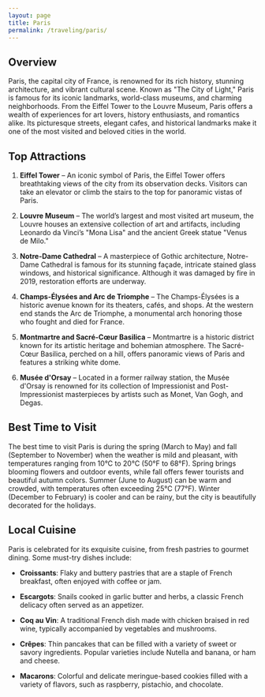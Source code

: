 ```yaml
---
layout: page
title: Paris
permalink: /traveling/paris/
---
```


## Overview
Paris, the capital city of France, is renowned for its rich history, stunning architecture, and vibrant cultural scene. Known as "The City of Light," Paris is famous for its iconic landmarks, world-class museums, and charming neighborhoods. From the Eiffel Tower to the Louvre Museum, Paris offers a wealth of experiences for art lovers, history enthusiasts, and romantics alike. Its picturesque streets, elegant cafes, and historical landmarks make it one of the most visited and beloved cities in the world.

## Top Attractions
1. **Eiffel Tower** – An iconic symbol of Paris, the Eiffel Tower offers breathtaking views of the city from its observation decks. Visitors can take an elevator or climb the stairs to the top for panoramic vistas of Paris.

2. **Louvre Museum** – The world’s largest and most visited art museum, the Louvre houses an extensive collection of art and artifacts, including Leonardo da Vinci’s "Mona Lisa" and the ancient Greek statue "Venus de Milo."

3. **Notre-Dame Cathedral** – A masterpiece of Gothic architecture, Notre-Dame Cathedral is famous for its stunning façade, intricate stained glass windows, and historical significance. Although it was damaged by fire in 2019, restoration efforts are underway.

4. **Champs-Élysées and Arc de Triomphe** – The Champs-Élysées is a historic avenue known for its theaters, cafés, and shops. At the western end stands the Arc de Triomphe, a monumental arch honoring those who fought and died for France.

5. **Montmartre and Sacré-Cœur Basilica** – Montmartre is a historic district known for its artistic heritage and bohemian atmosphere. The Sacré-Cœur Basilica, perched on a hill, offers panoramic views of Paris and features a striking white dome.

6. **Musée d'Orsay** – Located in a former railway station, the Musée d'Orsay is renowned for its collection of Impressionist and Post-Impressionist masterpieces by artists such as Monet, Van Gogh, and Degas.

## Best Time to Visit
The best time to visit Paris is during the spring (March to May) and fall (September to November) when the weather is mild and pleasant, with temperatures ranging from 10°C to 20°C (50°F to 68°F). Spring brings blooming flowers and outdoor events, while fall offers fewer tourists and beautiful autumn colors. Summer (June to August) can be warm and crowded, with temperatures often exceeding 25°C (77°F). Winter (December to February) is cooler and can be rainy, but the city is beautifully decorated for the holidays.

## Local Cuisine
Paris is celebrated for its exquisite cuisine, from fresh pastries to gourmet dining. Some must-try dishes include:

- **Croissants**: Flaky and buttery pastries that are a staple of French breakfast, often enjoyed with coffee or jam.

- **Escargots**: Snails cooked in garlic butter and herbs, a classic French delicacy often served as an appetizer.

- **Coq au Vin**: A traditional French dish made with chicken braised in red wine, typically accompanied by vegetables and mushrooms.

- **Crêpes**: Thin pancakes that can be filled with a variety of sweet or savory ingredients. Popular varieties include Nutella and banana, or ham and cheese.

- **Macarons**: Colorful and delicate meringue-based cookies filled with a variety of flavors, such as raspberry, pistachio, and chocolate.

